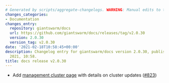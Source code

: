 ```yaml
---
# Generated by scripts/aggregate-changelogs. WARNING: Manual edits to this files will be overwritten.
changes_categories:
- Documentation
changes_entry:
  repository: giantswarm/docs
  url: https://github.com/giantswarm/docs/releases/tag/v2.0.30
  version: 2.0.30
  version_tag: v2.0.30
date: '2021-02-18T10:58:45+00:00'
description: Changelog entry for giantswarm/docs version 2.0.30, published on 18 February
  2021, 10:58.
title: docs release v2.0.30
---
```


- Add [management cluster page](https://docs.giantswarm.io/general/management-clusters/) with details on cluster updates ([#823](https://github.com/giantswarm/docs/pull/823))
